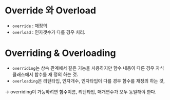 # Override 와 Overload

- `override` : 재정의
- `overload` : 인자갯수가 다를 경우 처리.

# Overriding & Overloading
- `overriding`는 상속 관계에서 같은 기능을 사용하지만 함수 내용이 다른 경우 자식 클래스에서 함수를 재 정의 하는 것.
- `overloading`은 리턴타입, 인자개수, 인자타입이 다를 경우 함수를 재정의 하는 것,

→ overriding이 가능하려면 함수이름, 리턴타입, 매개변수가 모두 동일해야 한다.
